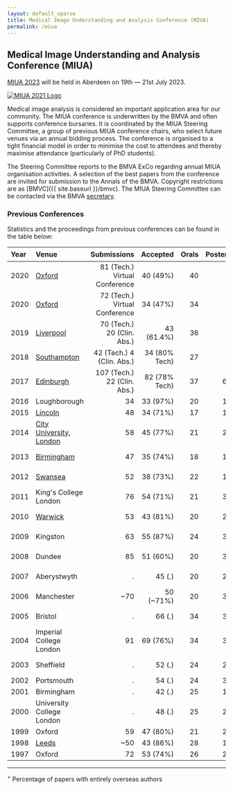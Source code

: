 ```yaml
---
layout: default_sparse
title: Medical Image Understanding and Analysis Conference (MIUA)
permalink: /miua
---
```


## Medical Image Understanding and Analysis Conference (MIUA)

[MIUA 2023](https://email.abdn-online.ac.uk/7EPZ-1ASB-T7VZ5-JND1-1/c.aspx) will be held in Aberdeen on 19th — 21st July 2023.

<p style="pb-2">
<a href="https://email.abdn-online.ac.uk/7EPZ-1ASB-T7VZ5-JND1-1/c.aspx"><img src="{{ site.baseurl }}/assets/images/events/miua2023-banner.png" class="img-fluid rounded mx-auto d-block" style="max-width: 450px;" alt="MIUA 2021 Logo"></a>
</p>

<!--

[MIUA 2021](https://miua2021.com/) will be a virtual meeting (hosted in Oxford) on 12th — 14th July 2021.

<p style="pb-2">
<a href="https://miua2021.com/"><img src="{{ site.baseurl }}/assets/images/events/MIUA2021_logo.jpg" class="img-fluid rounded mx-auto d-block" style="max-width: 200px;" alt="MIUA 2021 Logo"></a>
</p>

-->

Medical image analysis is considered an important application area for our community. The MIUA conference is underwritten by the BMVA and often supports conference bursaries. It is coordinated by the MIUA Steering Committee, a group of previous MIUA conference chairs, who select future venues via an annual bidding process. The conference is organised to a tight financial model in order to minimise the cost to attendees and thereby maximise attendance (particularly of PhD students).

The Steering Committee reports to the BMVA ExCo regarding annual MIUA organisation activities. A selection of the best papers from the conference are invited for submission to the Annals of the BMVA. Copyright restrictions are as [BMVC]({{ site.baseurl }}/bmvc). The MIUA Steering Committee can be contacted via the BMVA [secretary](mailto:secretary@bmva.org).

### Previous Conferences



Statistics and the proceedings from previous conferences can be found in the table below:

<table style="width:100%;" class="table">
<colgroup>
<col width="8%" />
<col width="18%" />
<col width="6%" />
<col width="6%" />
<col width="6%" />
<col width="6%" />
<col width="6%" />
<col width="6%" />
<col width="6%" />
<col width="25%" />
</colgroup>
<thead class="thead-dark">
<tr class="header sticky-top" style="top: 56px;">
<th align="left">Year</th>
<th align="left">Venue</th>
<th align="right">Submissions</th>
<th align="right">Accepted</th>
<th align="right">Orals</th>
<th align="right">Posters</th>
<th align="right">%UK</th>
<th align="right">%Intl<sup>+</sup></th>
<th align="right">Attendees</th>
<th align="left">Proceedings</th>
</tr>
</thead>
<tbody>
<!--<tr class="odd">
<td align="left">2019</td>
<td align="left"><a href="https://miua2019.com/">Liverpool</a></td>
<td align="right"></td>
<td align="right"></td>
<td align="right"></td>
<td align="right"></td>
<td align="right"></td>
<td align="right"></td>
<td align="right"></td>
<td align="left"></td>
</tr>-->

<!-- <tr class="even">
<td align="left">2020</td>
<td align="left"><a href="http://miua2020.com/">Oxford</a></td>
<td align="right">72 (Tech.) Virtual Conference</td>
<td align="right">34 (47%)</td>
<td align="right">34</td>
<td align="right">-</td>
<td align="right">55%</td>
<td align="right">45%</td>
<td align="right">411 (free registration)</td>
<td align="left"><a href="https://link.springer.com/book/10.1007/978-3-030-52791-4">proceedings</a></td>
</tr> -->

<tr class="odd">
<td align="left">2020</td>
<td align="left"><a href="http://miua2021.com/">Oxford</a></td>
<td align="right">81 (Tech.) Virtual Conference</td>
<td align="right">40 (49%)</td>
<td align="right">40</td>
<td align="right">-</td>
<td align="right">40%</td>
<td align="right">60%</td>
<td align="right">113</td>
<td align="left"><a href="https://link.springer.com/book/10.1007/978-3-030-80432-9">proceedings</a></td>
</tr>

<tr class="even">
<td align="left">2020</td>
<td align="left"><a href="http://miua2020.com/">Oxford</a></td>
<td align="right">72 (Tech.) Virtual Conference</td>
<td align="right">34 (47%)</td>
<td align="right">34</td>
<td align="right">-</td>
<td align="right">55%</td>
<td align="right">45%</td>
<td align="right">411 (free registration)</td>
<td align="left"><a href="https://link.springer.com/book/10.1007/978-3-030-52791-4">proceedings</a></td>
</tr>
<tr class="odd">
<td align="left">2019</td>
<td align="left"><a href="https://miua2019.wordpress.com/">Liverpool</a></td>
<td align="right">70 (Tech.) 20 (Clin. Abs.)</td>
<td align="right">43 (61.4%)</td>
<td align="right">36</td>
<td align="right">7</td>
<td align="right">64%</td>
<td align="right">46%</td>
<td align="right">110</td>
<td align="left"><a href="https://link.springer.com/book/10.1007/978-3-030-39343-4">proceedings</a></td>
</tr>


<tr class="even">
<td align="left">2018</td>
<td align="left"><a href="https://www.miua2018.soton.ac.uk/">Southampton</a></td>
<td align="right">42 (Tech.) 4 (Clin. Abs.)</td>
<td align="right">34 (80% Tech)</td>
<td align="right">27</td>
<td align="right">7</td>
<td align="right">74%</td>
<td align="right">26%</td>
<td align="right">69</td>
<td align="left"><a href="https://link.springer.com/book/10.1007/978-3-319-95921-4">proceedings</a></td>
</tr>
<tr class="odd">
<td align="left">2017</td>
<td align="left"><a href="https://miua2017.wordpress.com/">Edinburgh</a></td>
<td align="right">107 (Tech.) 22 (Clin. Abs.)</td>
<td align="right">82 (78% Tech)</td>
<td align="right">37</td>
<td align="right">64</td>
<td align="right">73%</td>
<td align="right">27%</td>
<td align="right">150</td>
<td align="left"><a href="http://link.springer.com/openurl.asp?genre=issue&amp;issn=1865-0929&amp;volume=723">proceedings</a></td>
</tr>
<tr class="even">
<td align="left">2016</td>
<td align="left">Loughborough</td>
<td align="right">34</td>
<td align="right">33 (97%)</td>
<td align="right">20</td>
<td align="right">13</td>
<td align="right">64%</td>
<td align="right">36%</td>
<td align="right">53</td>
<td align="left"><a href="http://www.sciencedirect.com/science/journal/18770509/90">proceedings</a></td>
</tr>
<tr class="odd">
<td align="left">2015</td>
<td align="left"><a href="http://miua.blogs.lincoln.ac.uk/">Lincoln</a></td>
<td align="right">48</td>
<td align="right">34 (71%)</td>
<td align="right">17</td>
<td align="right">17</td>
<td align="right">71%</td>
<td align="right">29%</td>
<td align="right">60</td>
<td align="left"><a href="http://miua.blogs.lincoln.ac.uk/files/2015/07/MIUA2015_Proceedings_Final.pdf">proceedings</a></td>
</tr>
<tr class="even">
<td align="left">2014</td>
<td align="left"><a href="http://www.city.ac.uk/medical-image-understanding-and-analysis-2014">City University, London</a></td>
<td align="right">58</td>
<td align="right">45 (77%)</td>
<td align="right">21</td>
<td align="right">24</td>
<td align="right">73%</td>
<td align="right">27%</td>
<td align="right">79</td>
<td align="left"><a href="miua2014.pdf">proceedings</a> <a href="2014/index.html">papers</a></td>
</tr>
<tr class="odd">
<td align="left">2013</td>
<td align="left"><a href="http://events.cs.bham.ac.uk/miua2013/">Birmingham</a></td>
<td align="right">47</td>
<td align="right">35 (74%)</td>
<td align="right">18</td>
<td align="right">17</td>
<td align="right">72%</td>
<td align="right">28%</td>
<td align="right">69</td>
<td align="left"><a href="miua2013.pdf">proceedings</a> <a href="2013/index.html">papers</a></td>
</tr>
<tr class="even">
<td align="left">2012</td>
<td align="left"><a href="http://miua2012.swansea.ac.uk/">Swansea</a></td>
<td align="right">52</td>
<td align="right">38 (73%)</td>
<td align="right">22</td>
<td align="right">16</td>
<td align="right">87%</td>
<td align="right">13%</td>
<td align="right">64</td>
<td align="left"><a href="miua2012.pdf">proceedings</a> <a href="2012/index.html">papers</a></td>
</tr>
<tr class="odd">
<td align="left">2011</td>
<td align="left">King's College London</td>
<td align="right">76</td>
<td align="right">54 (71%)</td>
<td align="right">21</td>
<td align="right">34</td>
<td align="right">89%</td>
<td align="right">11%</td>
<td align="right">75</td>
<td align="left"><a href="miua2011.pdf">proceedings</a> <a href="2011/index.html">papers</a></td>
</tr>
<tr class="even">
<td align="left">2010</td>
<td align="left"><a href="http://www2.warwick.ac.uk/fac/sci/dcs/events/past/miua2010/">Warwick</a></td>
<td align="right">53</td>
<td align="right">43 (81%)</td>
<td align="right">20</td>
<td align="right">23</td>
<td align="right">86%</td>
<td align="right">14%</td>
<td align="right">63</td>
<td align="left"><a href="miua2010.pdf">proceedings</a> <a href="2010/index.html">papers</a></td>
</tr>
<tr class="odd">
<td align="left">2009</td>
<td align="left">Kingston</td>
<td align="right">63</td>
<td align="right">55 (87%)</td>
<td align="right">24</td>
<td align="right">31</td>
<td align="right">82%</td>
<td align="right">12%</td>
<td align="right">72</td>
<td align="left"><a href="miua2009.pdf">proceedings</a> <a href="2009/index.html">papers</a></td>
</tr>
<tr class="even">
<td align="left">2008</td>
<td align="left">Dundee</td>
<td align="right">85</td>
<td align="right">51 (60%)</td>
<td align="right">20</td>
<td align="right">31</td>
<td align="right">82%</td>
<td align="right">18%</td>
<td align="right">84</td>
<td align="left"><a href="miua2008.pdf">proceedings</a> <a href="2008/index.html">papers</a></td>
</tr>
<tr class="odd">
<td align="left">2007</td>
<td align="left">Aberystwyth</td>
<td align="right">.</td>
<td align="right">45 (.)</td>
<td align="right">20</td>
<td align="right">25</td>
<td align="right">92%</td>
<td align="right">8%</td>
<td align="right">.</td>
<td align="left"><a href="miua2007.pdf">proceedings</a> <a href="2007/index.html">papers</a></td>
</tr>
<tr class="even">
<td align="left">2006</td>
<td align="left">Manchester</td>
<td align="right">~70</td>
<td align="right">50 (~71%)</td>
<td align="right">20</td>
<td align="right">30</td>
<td align="right">92%</td>
<td align="right">8%</td>
<td align="right">~75</td>
<td align="left"><a href="miua2006.pdf">proceedings</a> <a href="2006/index.html">papers</a></td>
</tr>
<tr class="odd">
<td align="left">2005</td>
<td align="left">Bristol</td>
<td align="right">.</td>
<td align="right">66 (.)</td>
<td align="right">34</td>
<td align="right">32</td>
<td align="right">89%</td>
<td align="right">11%</td>
<td align="right">.</td>
<td align="left"><a href="miua2005.pdf">proceedings</a> <a href="2005/index.html">papers</a></td>
</tr>
<tr class="even">
<td align="left">2004</td>
<td align="left">Imperial College London</td>
<td align="right">91</td>
<td align="right">69 (76%)</td>
<td align="right">34</td>
<td align="right">35</td>
<td align="right">93%</td>
<td align="right">7%</td>
<td align="right">.</td>
<td align="left"><a href="miua2004.pdf">proceedings</a> <a href="2004/index.html">papers</a></td>
</tr>
<tr class="odd">
<td align="left">2003</td>
<td align="left">Sheffield</td>
<td align="right">.</td>
<td align="right">52 (.)</td>
<td align="right">24</td>
<td align="right">28</td>
<td align="right">100%</td>
<td align="right">0%</td>
<td align="right">.</td>
<td align="left"><a href="miua2003.pdf">proceedings</a> <a href="2003/index.html">papers</a></td>
</tr>
<tr class="even">
<td align="left">2002</td>
<td align="left">Portsmouth</td>
<td align="right">.</td>
<td align="right">54 (.)</td>
<td align="right">24</td>
<td align="right">30</td>
<td align="right">96%</td>
<td align="right">4%</td>
<td align="right">104</td>
<td align="left"></td>
</tr>
<tr class="odd">
<td align="left">2001</td>
<td align="left">Birmingham</td>
<td align="right">.</td>
<td align="right">42 (.)</td>
<td align="right">25</td>
<td align="right">17</td>
<td align="right">95%</td>
<td align="right">5%</td>
<td align="right">.</td>
<td align="left"></td>
</tr>
<tr class="even">
<td align="left">2000</td>
<td align="left">University College London</td>
<td align="right">.</td>
<td align="right">48 (.)</td>
<td align="right">25</td>
<td align="right">28</td>
<td align="right">100%</td>
<td align="right">0%</td>
<td align="right">.</td>
<td align="left"></td>
</tr>
<tr class="odd">
<td align="left">1999</td>
<td align="left">Oxford</td>
<td align="right">59</td>
<td align="right">47 (80%)</td>
<td align="right">21</td>
<td align="right">26</td>
<td align="right">94%</td>
<td align="right">6%</td>
<td align="right">.</td>
<td align="left"></td>
</tr>
<tr class="even">
<td align="left">1998</td>
<td align="left"><a href="http://www.leeds.ac.uk/miua">Leeds</a></td>
<td align="right">~50</td>
<td align="right">43 (86%)</td>
<td align="right">28</td>
<td align="right">15</td>
<td align="right">95%</td>
<td align="right">5%</td>
<td align="right">108</td>
<td align="left"></td>
</tr>
<tr class="odd">
<td align="left">1997</td>
<td align="left">Oxford</td>
<td align="right">72</td>
<td align="right">53 (74%)</td>
<td align="right">26</td>
<td align="right">27</td>
<td align="right">98%</td>
<td align="right">2%</td>
<td align="right">.</td>
<td align="left"></td>
</tr>
</tbody>
</table>
<hr />

<sup>+</sup> Percentage of papers with entirely overseas authors


